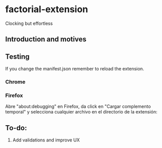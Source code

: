 # factorial-extension

Clocking but effortless

## Introduction and motives

## Testing

If you change the manifest.json remember to reload the extension.

### Chrome

### Firefox

Abre "about:debugging" en Firefox, da click en "Cargar complemento temporal" y selecciona cualquier archivo en el directorio de la extensión:

## To-do:

1. Add validations and improve UX